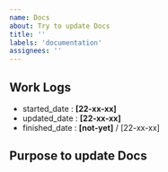 ```yaml
---
name: Docs
about: Try to update Docs
title: ''
labels: 'documentation'
assignees: ''
---
```


## Work Logs

- started_date : **[22-xx-xx]**
- updated_date : **[22-xx-xx]**
- finished_date : **[not-yet]** / [22-xx-xx]

## Purpose to update Docs